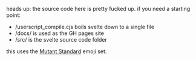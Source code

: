 heads up: the source code here is pretty fucked up. if you need a starting  point:

- /userscript_compile.cjs boils svelte down to a single file
- /docs/ is used as the GH pages site
- /src/ is the svelte source code folder

this uses the <a href="https://mutant.tech">Mutant Standard</a> emoji set.

